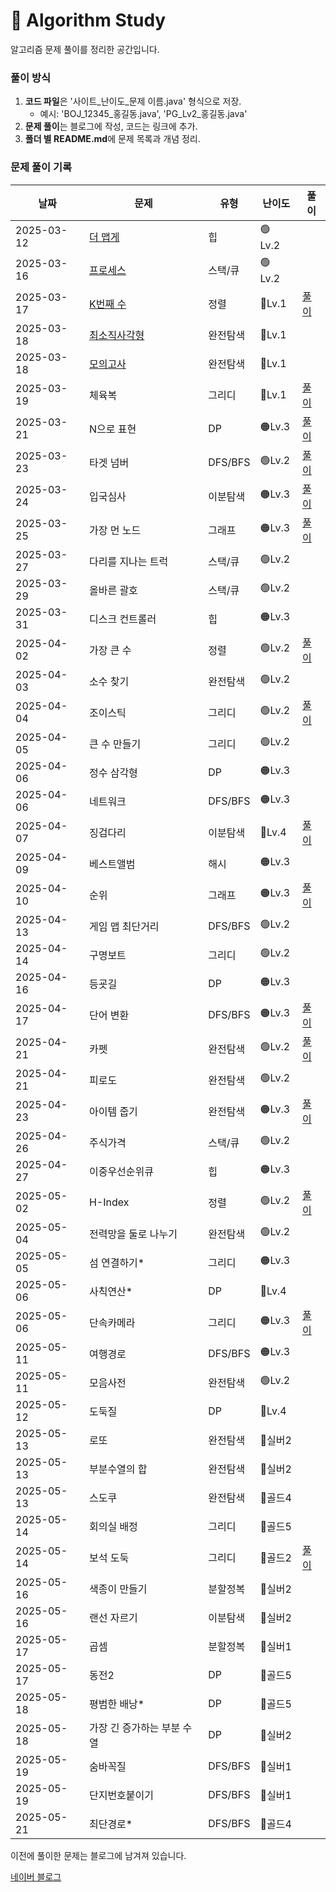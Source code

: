 # 📌 Algorithm Study

알고리즘 문제 풀이를 정리한 공간입니다.



### 풀이 방식
1. **코드 파일**은 '사이트_난이도_문제 이름.java' 형식으로 저장.
    - 예시: 'BOJ_12345_홍길동.java', 'PG_Lv2_홍길동.java'
2. **문제 풀이**는 블로그에 작성, 코드는 링크에 추가.
3. **폴더 별 README.md**에 문제 목록과 개념 정리.

### 문제 풀이 기록

| 날짜         | 문제                                                                                          | 유형      | 난이도     | 풀이                                              |
|------------|---------------------------------------------------------------------------------------------|---------|---------|-------------------------------------------------|
| 2025-03-12 | [더 맵게](src/Heap/PG_Lv2_%EB%8D%94%20%EB%A7%B5%EA%B2%8C.java)                                 | 힙       | 🟢 Lv.2 |                                                 |
| 2025-03-16 | [프로세스](src/StackQueue/PG_Lv2_%ED%94%84%EB%A1%9C%EC%84%B8%EC%8A%A4.java)                     | 스택/큐    | 🟢 Lv.2 |                                                 |
| 2025-03-17 | [K번째 수](src/Sort/PG_Lv1_K%EB%B2%88%EC%A7%B8%EC%88%98.java)                                  | 정렬      | 🔵Lv.1  | [풀이](https://blog.naver.com/gamakk2/223799781209) |
| 2025-03-18 | [최소직사각형](src/BruteForce/PG_Lv1_%EC%B5%9C%EC%86%8C%EC%A7%81%EC%82%AC%EA%B0%81%ED%98%95.java) | 완전탐색    | 🔵Lv.1  |                                                 |
| 2025-03-18 | [모의고사](src/BruteForce/PG_Lv1_%EB%AA%A8%EC%9D%98%EA%B3%A0%EC%82%AC.java)                                                                                        | 완전탐색    | 🔵Lv.1  |                                                 |
| 2025-03-19 | 체육복                                                                                         | 그리디     | 🔵Lv.1  | [풀이](https://blog.naver.com/gamakk2/223802861543) |
| 2025-03-21 | N으로 표현                                                                                      | DP      | 🟠Lv.3  | [풀이](https://blog.naver.com/gamakk2/223805073009) |
| 2025-03-23 | 타겟 넘버                                                                                       | DFS/BFS | 🟢Lv.2  | [풀이](https://blog.naver.com/gamakk2/223806408314) |
| 2025-03-24 | 입국심사                                                                                        | 이분탐색    | 🟠Lv.3  | [풀이](https://blog.naver.com/gamakk2/223808371758) |
| 2025-03-25 | 가장 먼 노드                                                                                     | 그래프     | 🟠Lv.3  | [풀이](https://blog.naver.com/gamakk2/223809854243) |
| 2025-03-27 | 다리를 지나는 트럭                                                                                  | 스택/큐    | 🟢Lv.2  |                                                 |
| 2025-03-29 | 올바른 괄호                                                                                      | 스택/큐    | 🟢Lv.2  |                                                 |
| 2025-03-31 | 디스크 컨트롤러                                                                                    | 힙       | 🟠Lv.3  |                                                 |
| 2025-04-02 | 가장 큰 수                                                                                      | 정렬      | 🟢Lv.2  | [풀이](https://blog.naver.com/gamakk2/223819506024) |
| 2025-04-03 | 소수 찾기                                                                                       | 완전탐색    | 🟢Lv.2  |                                                 |
| 2025-04-04 | 조이스틱                                                                                        | 그리디     | 🟢Lv.2  | [풀이](https://blog.naver.com/gamakk2/223823165881) |
| 2025-04-05 | 큰 수 만들기                                                                                     | 그리디     | 🟢Lv.2  |                                                 |
| 2025-04-06 | 정수 삼각형                                                                                      | DP      | 🟠Lv.3  |                                                 |
| 2025-04-06 | 네트워크                                                                                        | DFS/BFS | 🟠Lv.3  |                                                 |
| 2025-04-07 | 징검다리                                                                                        | 이분탐색    | 🔴Lv.4  | [풀이](https://blog.naver.com/gamakk2/223825584515) |
| 2025-04-09 | 베스트앨범                                                                                       | 해시      | 🟠Lv.3  |                                                 |
| 2025-04-10 | 순위                                                                                          | 그래프     | 🟠Lv.3  | [풀이]()                                          |
| 2025-04-13 | 게임 맵 최단거리                                                                                   | DFS/BFS | 🟢Lv.2  |                                                 |
| 2025-04-14 | 구명보트                                                                                        | 그리디     | 🟢Lv.2  |                                                 |
| 2025-04-16 | 등굣길                                                                                         | DP      | 🟠Lv.3  |                                                 |
| 2025-04-17 | 단어 변환                                                                                       | DFS/BFS | 🟠Lv.3  | [풀이](https://blog.naver.com/gamakk2/223838220484) |
| 2025-04-21 | 카펫                                                                                          | 완전탐색    | 🟢Lv.2  | [풀이](https://blog.naver.com/gamakk2/223841804550) |
| 2025-04-21 | 피로도                                                                                         | 완전탐색    | 🟢Lv.2  |                                                 |
| 2025-04-23 | 아이템 줍기                                                                                      | 완전탐색    | 🟠Lv.3  | [풀이](https://blog.naver.com/gamakk2/223844445405) |
| 2025-04-26 | 주식가격                                                                                        | 스택/큐    | 🟢Lv.2  |                                                 |
| 2025-04-27 | 이중우선순위큐                                                                                     | 힙       | 🟠Lv.3  |                                                 |
| 2025-05-02 | H-Index                                                                                     | 정렬      | 🟢Lv.2  | [풀이](https://blog.naver.com/gamakk2/223853668750) |
| 2025-05-04 | 전력망을 둘로 나누기                                                                                 | 완전탐색    | 🟢Lv.2  |                                                 |
| 2025-05-05 | 섬 연결하기*                                                                                     | 그리디     | 🟠Lv.3  |                                                 |
| 2025-05-06 | 사칙연산*                                                                                       | DP      | 🔴Lv.4  |                                                 |
| 2025-05-06 | 단속카메라                                                                                       | 그리디     | 🟠Lv.3  | [풀이](https://blog.naver.com/gamakk2/223856958267) |
| 2025-05-11 | 여행경로                                                                                        | DFS/BFS | 🟠Lv.3  |                                                 |
| 2025-05-11 | 모음사전                                                                                        | 완전탐색    | 🟢Lv.2  |                                                 |
| 2025-05-12 | 도둑질                                                                                         | DP      | 🔴Lv.4  |                                                 |
| 2025-05-13 | 로또                                                                                          | 완전탐색    | 🥈실버2   |                                                 |
| 2025-05-13 | 부분수열의 합                                                                                     | 완전탐색    | 🥈실버2   |                                                 |
| 2025-05-13 | 스도쿠                                                                                         | 완전탐색    | 🥇골드4   |                                                 |
| 2025-05-14 | 회의실 배정                                                                                      | 그리디     | 🥇골드5   |                                                 |
| 2025-05-14 | 보석 도둑                                                                                       | 그리디     | 🥇골드2   | [풀이](https://blog.naver.com/gamakk2/223865700182) |
| 2025-05-16 | 색종이 만들기                                                                                     | 분할정복    | 🥈실버2   |                                                 |
| 2025-05-16 | 랜선 자르기                                                                                      | 이분탐색    | 🥈실버2   |                                           |
| 2025-05-17 | 곱셈                                                                                          | 분할정복    | 🥈실버1   |                                         |
| 2025-05-17 | 동전2                                                                                         | DP      | 🥇골드5   |                                         |
| 2025-05-18 | 평범한 배낭*                                                                                     | DP      | 🥇골드5   |                                         |
| 2025-05-18 | 가장 긴 증가하는 부분 수열                                                                             | DP      | 🥈실버2   |                                         |
| 2025-05-19 | 숨바꼭질                                                                                        | DFS/BFS      | 🥈실버1   |                                         |
| 2025-05-19 | 단지번호붙이기                                                                                     | DFS/BFS      | 🥈실버1   |                                         |
| 2025-05-21 | 최단경로*                                                                                       | DFS/BFS      | 🥇골드4   |                                         |

이전에 풀이한 문제는 블로그에 남겨져 있습니다.

[네이버 블로그](https://blog.naver.com/gamakk2/223793678530)
